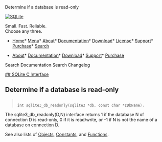 




Determine if a database is read\-only




[![SQLite](../images/sqlite370_banner.gif)](../index.html)


Small. Fast. Reliable.  
Choose any three.


* [Home](../index.html)* [Menu](javascript:void(0))* [About](../about.html)* [Documentation](../docs.html)* [Download](../download.html)* [License](../copyright.html)* [Support](../support.html)* [Purchase](../prosupport.html)* [Search](javascript:void(0))




* [About](../about.html)* [Documentation](../docs.html)* [Download](../download.html)* [Support](../support.html)* [Purchase](../prosupport.html)






Search Documentation
Search Changelog









[## SQLite C Interface](../c3ref/intro.html)
## Determine if a database is read\-only




> ```
> 
> int sqlite3_db_readonly(sqlite3 *db, const char *zDbName);
> 
> ```



The sqlite3\_db\_readonly(D,N) interface returns 1 if the database N
of connection D is read\-only, 0 if it is read/write, or \-1 if N is not
the name of a database on connection D.


See also lists of
 [Objects](../c3ref/objlist.html),
 [Constants](../c3ref/constlist.html), and
 [Functions](../c3ref/funclist.html).


